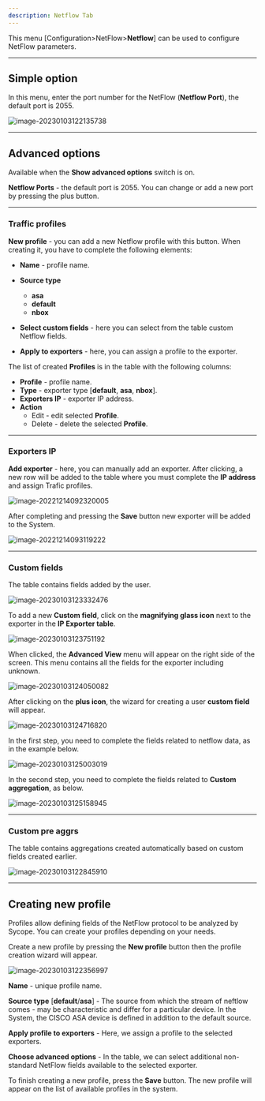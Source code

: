 ```yaml
---
description: Netflow Tab
---
```


This menu [Configuration>NetFlow>**Netflow**] can be used to configure NetFlow parameters.

---

## Simple option 

In this menu, enter the port number for the NetFlow (**Netflow Port**), the default port is 2055.

![image-20230103122135738](assets_01-Netflow/image-20230103122135738.png)

---

## Advanced options

Available when the **Show advanced options** switch is on.

**Netflow Ports** - the default port is 2055. You can change or add a new port by pressing the plus button.

---

### Traffic profiles

**New profile** - you can add a new Netflow profile with this button. When creating it, you have to complete the following elements:

- **Name** - profile name.

- **Source type**
  - **asa**
  - **default**
  - **nbox**
  
- **Select custom fields** - here you can select from the table custom Netflow fields.

- **Apply to exporters** - here, you can assign a profile to the exporter.

  

The list of created **Profiles** is in the table with the following columns:

- **Profile** - profile name.
- **Type** - exporter type [**default**, **asa**, **nbox**].
- **Exporters IP** - exporter IP address.
- **Action**
  - Edit - edit selected **Profile**.
  - Delete - delete the selected **Profile**.

---

### Exporters IP

**Add exporter** - here, you can manually add an exporter.  After clicking, a new row will be added to the table where you must complete the **IP address** and assign Trafic profiles. 

![image-20221214092320005](assets_01-Netflow/image-20221214092320005.png)

After completing and pressing the **Save** button new exporter will be added to the System.

![image-20221214093119222](assets_01-Netflow/image-20221214093119222.png)



---

### Custom fields

The table contains fields added by the user.

![image-20230103123332476](assets_01-Netflow/image-20230103123332476.png)

To add a new **Custom field**, click on the **magnifying glass icon** next to the exporter in the **IP Exporter table**.

![image-20230103123751192](assets_01-Netflow/image-20230103123751192.png)

 When clicked, the **Advanced View** menu will appear on the right side of the screen. This menu contains all the fields for the exporter including unknown.

![image-20230103124050082](assets_01-Netflow/image-20230103124050082.png)

After clicking on the **plus icon**, the wizard for creating a user **custom field** will appear.

![image-20230103124716820](assets_01-Netflow/image-20230103124716820.png)

In the first step, you need to complete the fields related to netflow data, as in the example below.

![image-20230103125003019](assets_01-Netflow/image-20230103125003019.png)

In the second step, you need to complete the fields related to **Custom aggregation**, as below.

![image-20230103125158945](assets_01-Netflow/image-20230103125158945.png)

---

### Custom pre aggrs

The table contains aggregations created automatically based on custom fields created earlier.

![image-20230103122845910](assets_01-Netflow/image-20230103122845910.png)

---

## Creating new profile

Profiles allow defining fields of the NetFlow protocol to be analyzed by Sycope. You can create your profiles depending on your needs.

Create a new profile by pressing the **New profile** button then the profile creation wizard will appear.

![image-20230103122356997](assets_01-Netflow/image-20230103122356997.png)



**Name** - unique profile name.

**Source type** [**default**/**asa**] - The source from which the stream of neftlow comes - may be characteristic and differ for a particular device. In the System, the CISCO ASA device is defined in addition to the default source. 

**Apply profile to exporters** - Here, we assign a profile to the selected exporters.

**Choose advanced options** - In the table, we can select additional non-standard NetFlow fields available to the selected exporter. 



To finish creating a new profile, press the **Save** button. The new profile will appear on the list of available profiles in the system. 

